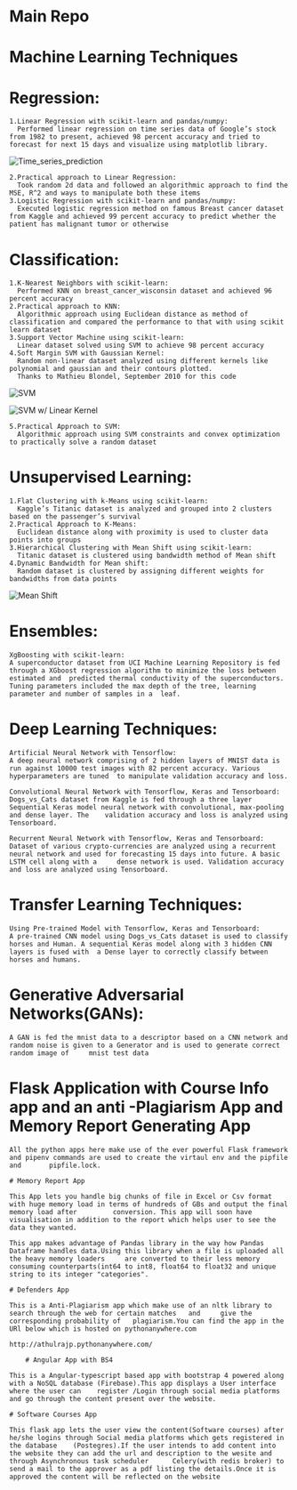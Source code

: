 # Main Repo

# Machine Learning Techniques

# Regression:

	1.Linear Regression with scikit-learn and pandas/numpy:
	  Performed linear regression on time series data of Google’s stock from 1982 to present, achieved 98 percent accuracy and tried to forecast for next 15 days and visualize using matplotlib library.

![Time_series_prediction](https://github.com/Athul8raj/Main-Repo/blob/master/images/Time_series_prediction.png)

	2.Practical approach to Linear Regression:
	  Took random 2d data and followed an algorithmic approach to find the MSE, R^2 and ways to manipulate both these items
	3.Logistic Regression with scikit-learn and pandas/numpy:
	  Executed logistic regression method on famous Breast cancer dataset from Kaggle and achieved 99 percent accuracy to predict whether the patient has malignant tumor or otherwise

# Classification:

	1.K-Nearest Neighbors with scikit-learn:
	  Performed KNN on breast_cancer_wisconsin dataset and achieved 96 percent accuracy 
	2.Practical approach to KNN:
	  Algorithmic approach using Euclidean distance as method of classification and compared the performance to that with using scikit learn dataset
	3.Support Vector Machine using scikit-learn:
	  Linear dataset solved using SVM to achieve 98 percent accuracy
	4.Soft Margin SVM with Gaussian Kernel:
	  Random non-linear dataset analyzed using different kernels like polynomial and gaussian and their contours plotted.
	  Thanks to Mathieu Blondel, September 2010 for this code
	  
![SVM](https://github.com/Athul8raj/Main-Repo/blob/master/images/SVM%20with%20gaussian%20kernel.png)

![SVM w/ Linear Kernel](https://github.com/Athul8raj/Main-Repo/blob/master/images/SVM%20with%20Linear%20kernel.png)

	5.Practical Approach to SVM:
	  Algorithmic approach using SVM constraints and convex optimization to practically solve a random dataset
 
# Unsupervised Learning:

	1.Flat Clustering with k-Means using scikit-learn:
	  Kaggle’s Titanic dataset is analyzed and grouped into 2 clusters based on the passenger’s survival 
	2.Practical Approach to K-Means:
	  Euclidean distance along with proximity is used to cluster data points into groups
	3.Hierarchical Clustering with Mean Shift using scikit-learn:
	  Titanic dataset is clustered using bandwidth method of Mean shift
	4.Dynamic Bandwidth for Mean shift:
	  Random dataset is clustered by assigning different weights for bandwidths from data points
	  
![Mean Shift](https://github.com/Athul8raj/Main-Repo/blob/master/images/Mean%20shift%20with%20Dynamic%20bandwidth.png)

# Ensembles:

	XgBoosting with scikit-learn:
	A superconductor dataset from UCI Machine Learning Repository is fed through a XGboost regression algorithm to minimize the loss between estimated and 	predicted thermal conductivity of the superconductors. Tuning parameters included the max depth of the tree, learning parameter and number of samples in a 	leaf.

# Deep Learning Techniques:

	Artificial Neural Network with Tensorflow:
	A deep neural network comprising of 2 hidden layers of MNIST data is run against 10000 test images with 82 percent accuracy. Various hyperparameters are tuned 	to manipulate validation accuracy and loss.

	Convolutional Neural Network with Tensorflow, Keras and Tensorboard:
	Dogs_vs_Cats dataset from Kaggle is fed through a three layer Sequential Keras model neural network with convolutional, max-pooling and dense layer. The 	validation accuracy and loss is analyzed using Tensorboard. 

	Recurrent Neural Network with Tensorflow, Keras and Tensorboard:
	Dataset of various crypto-currencies are analyzed using a recurrent neural network and used for forecasting 15 days into future. A basic LSTM cell along with a 	dense network is used. Validation accuracy and loss are analyzed using Tensorboard.

# Transfer Learning Techniques:

	Using Pre-trained Model with Tensorflow, Keras and Tensorboard:
	A pre-trained CNN model using Dogs_vs_Cats dataset is used to classify horses and Human. A sequential Keras model along with 3 hidden CNN layers is fused with 	a Dense layer to correctly classify between horses and humans.

# Generative Adversarial Networks(GANs):

	A GAN is fed the mnist data to a descriptor based on a CNN network and random noise is given to a Generator and is used to generate correct random image of 	mnist test data

# Flask Application with Course Info app and an anti -Plagiarism App and Memory Report Generating App

	All the python apps here make use of the ever powerful Flask framework and pipenv commands are used to create the virtaul env and the pipfile and 		pipfile.lock.

	# Memory Report App

	This App lets you handle big chunks of file in Excel or Csv format with huge memory load in terms of hundreds of GBs and output the final memory load after 		conversion. This app will soon have visualisation in addition to the report which helps user to see the data they wanted.

	This app makes advantage of Pandas library in the way how Pandas Dataframe handles data.Using this library when a file is uploaded all the heavy memory loaders 	are converted to their less memory consuming counterparts(int64 to int8, float64 to float32 and unique string to its integer "categories".

	# Defenders App

	This is a Anti-Plagiarism app which make use of an nltk library to search through the web for certain matches 	and 	give the corresponding probability of 	plagiarism.You can find the app in the URl below which is hosted on pythonanywhere.com

	http://athulrajp.pythonanywhere.com/

     	# Angular App with BS4

	This is a Angular-typescript based app with bootstrap 4 powered along with a NoSQL database (Firebase).This app displays a User interface where the user can 	register /Login through social media platforms and go through the content present over the website.

	# Software Courses App

	This flask app lets the user view the content(Software courses) after he/she logins through Social media platforms which gets registered in the database	(Postegres).If the user intends to add content into the website they can add the url and description to the wesite and through Asynchronous task scheduler 		Celery(with redis broker) to send a mail to the approver as a pdf listing the details.Once it is approved the content will be reflected on the website

